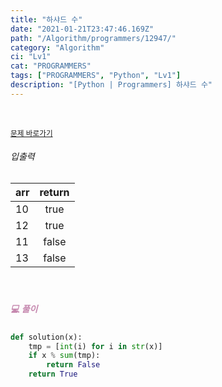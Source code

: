 ```yaml
---
title: "하샤드 수"
date: "2021-01-21T23:47:46.169Z"
path: "/Algorithm/programmers/12947/"
category: "Algorithm"
ci: "Lv1"
cat: "PROGRAMMERS"
tags: ["PROGRAMMERS", "Python", "Lv1"]
description: "[Python | Programmers] 하샤드 수"
---
```


<br />

<a href="https://programmers.co.kr/learn/courses/30/lessons/12947"><small>문제 바로가기</small></a>

###### 입출력

| arr  | return |
| ---- | :----: |
| 10   |  true  |
| 12   |  true  |
| 11   | false  |
| 13   | false  |

<br />

##### <h5 style="color:#C587AE;">💻 풀이</h5>

```python
def solution(x):
    tmp = [int(i) for i in str(x)]
    if x % sum(tmp):
        return False
    return True
```



<br />

